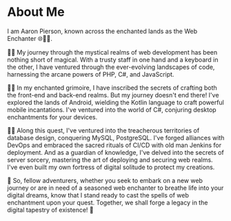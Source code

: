 # About Me

I am Aaron Pierson, known across the enchanted lands as the Web Enchanter 🌐🧙‍♂️.

🔮🌠 My journey through the mystical realms of web development has been nothing short of magical. With a trusty staff in one hand and a keyboard in the other, I have ventured through the ever-evolving landscapes of code, harnessing the arcane powers of PHP, C#, and JavaScript.

📖✨ In my enchanted grimoire, I have inscribed the secrets of crafting both the front-end and back-end realms. But my journey doesn't end there! I've explored the lands of Android, wielding the Kotlin language to craft powerful mobile incantations. I've ventured into the world of C#, conjuring desktop enchantments for your devices.

🏰🔐 Along this quest, I've ventured into the treacherous territories of database design, conquering MySQL, PostgreSQL. I've forged alliances with DevOps and embraced the sacred rituals of CI/CD with old man Jenkins for deployment. And as a guardian of knowledge, I've delved into the secrets of server sorcery, mastering the art of deploying and securing web realms. I've even built my own fortress of digital solitude to protect my creations.

💫 So, fellow adventurers, whether you seek to embark on a new web journey or are in need of a seasoned web enchanter to breathe life into your digital dreams, know that I stand ready to cast the spells of web enchantment upon your quest. Together, we shall forge a legacy in the digital tapestry of existence! 💫

